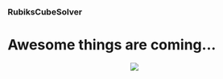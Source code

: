 ### RubiksCubeSolver

# Awesome things are coming...

<p align="center">
<img src="https://raw.githubusercontent.com/dmitryblackwell/RubiksCubeSolver/master/img/cube.jpg)" />
</p>